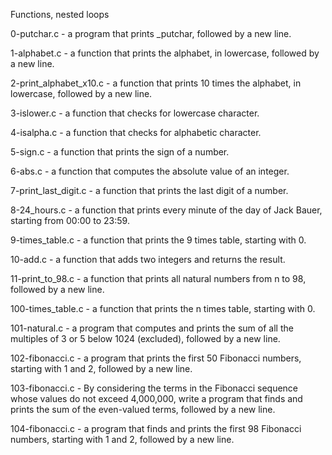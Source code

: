 Functions, nested loops

0-putchar.c - a program that prints _putchar, followed by a new line.

1-alphabet.c - a function that prints the alphabet, in lowercase, followed by a new line.

2-print_alphabet_x10.c - a function that prints 10 times the alphabet, in lowercase, followed by a new line.

3-islower.c - a function that checks for lowercase character.

4-isalpha.c - a function that checks for alphabetic character.

5-sign.c - a function that prints the sign of a number.

6-abs.c - a function that computes the absolute value of an integer.

7-print_last_digit.c - a function that prints the last digit of a number.

8-24_hours.c - a function that prints every minute of the day of Jack Bauer, starting from 00:00 to 23:59.

9-times_table.c - a function that prints the 9 times table, starting with 0.

10-add.c - a function that adds two integers and returns the result.

11-print_to_98.c - a function that prints all natural numbers from n to 98, followed by a new line.

100-times_table.c - a function that prints the n times table, starting with 0.

101-natural.c - a program that computes and prints the sum of all the multiples of 3 or 5 below 1024 (excluded), followed by a new line.

102-fibonacci.c - a program that prints the first 50 Fibonacci numbers, starting with 1 and 2, followed by a new line.

103-fibonacci.c - By considering the terms in the Fibonacci sequence whose values do not exceed 4,000,000, write a program that finds and prints the sum of the even-valued terms, followed by a new line.

104-fibonacci.c - a program that finds and prints the first 98 Fibonacci numbers, starting with 1 and 2, followed by a new line.
